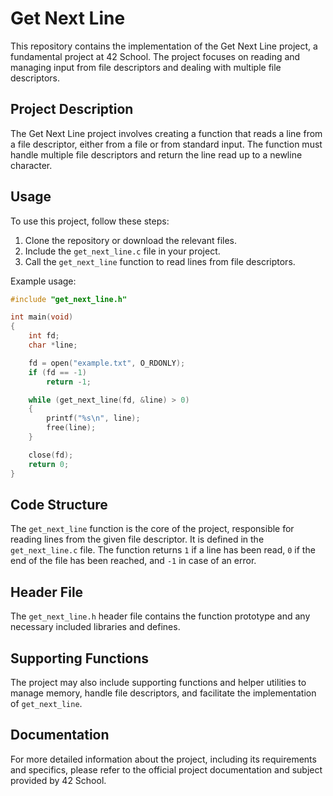 # Get Next Line

This repository contains the implementation of the Get Next Line project, a fundamental project at 42 School. The project focuses on reading and managing input from file descriptors and dealing with multiple file descriptors.

## Project Description

The Get Next Line project involves creating a function that reads a line from a file descriptor, either from a file or from standard input. The function must handle multiple file descriptors and return the line read up to a newline character.

## Usage

To use this project, follow these steps:

1. Clone the repository or download the relevant files.
2. Include the `get_next_line.c` file in your project.
3. Call the `get_next_line` function to read lines from file descriptors.

Example usage:
```c
#include "get_next_line.h"

int main(void)
{
    int fd;
    char *line;

    fd = open("example.txt", O_RDONLY);
    if (fd == -1)
        return -1;

    while (get_next_line(fd, &line) > 0)
    {
        printf("%s\n", line);
        free(line);
    }

    close(fd);
    return 0;
}
```

## Code Structure

The `get_next_line` function is the core of the project, responsible for reading lines from the given file descriptor. It is defined in the `get_next_line.c` file. The function returns `1` if a line has been read, `0` if the end of the file has been reached, and `-1` in case of an error.

## Header File

The `get_next_line.h` header file contains the function prototype and any necessary included libraries and defines.

## Supporting Functions

The project may also include supporting functions and helper utilities to manage memory, handle file descriptors, and facilitate the implementation of `get_next_line`.

## Documentation

For more detailed information about the project, including its requirements and specifics, please refer to the official project documentation and subject provided by 42 School.
